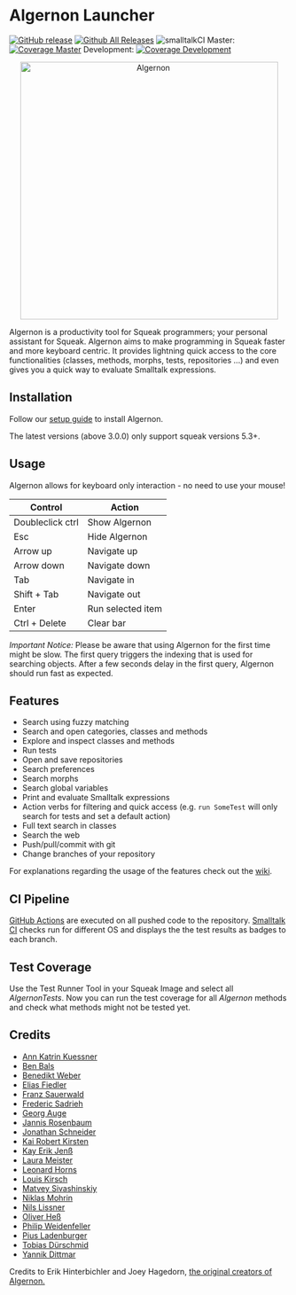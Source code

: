 # Algernon Launcher 
[![GitHub release](https://img.shields.io/github/release/hpi-swa-teaching/Algernon-Launcher.svg?label=small%20release&maxAge=0)](https://github.com/hpi-swa-teaching/Algernon-Launcher/releases/latest)
[![Github All Releases](https://img.shields.io/github/downloads/hpi-swa-teaching/Algernon-Launcher/total.svg?maxAge=0)](https://github.com/hpi-swa-teaching/Algernon-Launcher/releases)
![smalltalkCI](https://github.com/hpi-swa-teaching/Algernon-Launcher/workflows/smalltalkCI/badge.svg) 
Master: [![Coverage Master](https://coveralls.io/repos/github/hpi-swa-teaching/Algernon-Launcher/badge.svg?branch=master)](https://coveralls.io/github/hpi-swa-teaching/Algernon-Launcher?branch=master)
Development: [![Coverage Development](https://coveralls.io/repos/github/hpi-swa-teaching/Algernon-Launcher/badge.svg?branch=development)](https://coveralls.io/github/hpi-swa-teaching/Algernon-Launcher?branch=development)

<p align="center">
  <img src="https://user-images.githubusercontent.com/44369294/89326002-e93a5800-d689-11ea-89f0-d685e7a4f1e9.png" width="465" alt="Algernon"/>
</p>

Algernon is a productivity tool for Squeak programmers; your personal assistant for Squeak. Algernon aims to make programming in Squeak faster and more keyboard centric. It provides lightning quick access to the core functionalities (classes, methods, morphs, tests, repositories ...) and even gives you a quick way to evaluate Smalltalk expressions.

## Installation
Follow our [setup guide](https://github.com/hpi-swa-teaching/Algernon-Launcher/wiki/Setup-Guide) to install Algernon.

The latest versions (above 3.0.0) only support squeak versions 5.3+.

## Usage

Algernon allows for keyboard only interaction - no need to use your mouse!

| Control          | Action            |
|------------------|-------------------|
| Doubleclick ctrl | Show Algernon     |
| Esc              | Hide Algernon     |
| Arrow up         | Navigate up       |
| Arrow down       | Navigate down     |
| Tab              | Navigate in       |
| Shift + Tab      | Navigate out      |
| Enter            | Run selected item |
| Ctrl + Delete    | Clear bar         |

*Important Notice:* Please be aware that using Algernon for the first time might be slow. The first query triggers the indexing that is used for searching objects. After a few seconds delay in the first query, Algernon should run fast as expected.


## Features

- Search using fuzzy matching
- Search and open categories, classes and methods
- Explore and inspect classes and methods
- Run tests
- Open and save repositories
- Search preferences
- Search morphs
- Search global variables
- Print and evaluate Smalltalk expressions 
- Action verbs for filtering and quick access (e.g. `run SomeTest` will only search for tests and set a default action)
- Full text search in classes
- Search the web
- Push/pull/commit with git
- Change branches of your repository

For explanations regarding the usage of the features check out the [wiki](https://github.com/hpi-swa-teaching/Algernon-Launcher/wiki).


## CI Pipeline
[GitHub Actions](https://github.com/hpi-swa-teaching/Algernon-Launcher/actions) are executed on all pushed code to the repository. [Smalltalk CI](https://github.com/hpi-swa/setup-smalltalkCI) checks run for different OS and displays the the test results as badges to each branch.

## Test Coverage
Use the Test Runner Tool in your Squeak Image and select all *AlgernonTests*. Now you can run the test coverage for all *Algernon* methods and check what methods might not be tested yet.


## Credits


*  [Ann Katrin Kuessner](https://github.com/annkatrinkuessner)
*  [Ben Bals](https://github.com/BenBals)
*  [Benedikt Weber](https://github.com/bewee)
*  [Elias Fiedler](https://github.com/EliasNotFound)
*  [Franz Sauerwald](https://github.com/FranzSw)
*  [Frederic Sadrieh](https://github.com/FSadrieh)
*  [Georg Auge](https://github.com/gwauge)
*  [Jannis Rosenbaum](https://github.com/sinnaj-r)
*  [Jonathan Schneider](https://github.com/jonaschn)
*  [Kai Robert Kirsten](https://github.com/robertkirsten)
*  [Kay Erik Jenß](https://github.com/kej-jay)
*  [Laura Meister](https://github.com/dieknolle3333)
*  [Leonard Horns](https://github.com/leonardhorns)
*  [Louis Kirsch](https://github.com/timediv)
*  [Matvey Sivashinskiy](https://github.com/matveysiva)
*  [Niklas Mohrin](https://github.com/niklasmohrin)
*  [Nils Lissner](https://github.com/TheGrayStone)
*  [Oliver Heß](https://github.com/Olliwehr)
*  [Philip Weidenfeller](https://github.com/phlprcks)
*  [Pius Ladenburger](https://github.com/GittiHab)
*  [Tobias Dürschmid](https://github.com/tobiduer)
*  [Yannik Dittmar](https://github.com/yannik-dittmar)

Credits to Erik Hinterbichler and Joey Hagedorn, [the original creators of Algernon.](http://erikhinterbichler.com/apps/algernon/)
